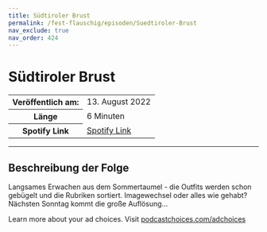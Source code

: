 ```yaml
---
title: Südtiroler Brust
permalink: /fest-flauschig/episoden/Suedtiroler-Brust
nav_exclude: true
nav_order: 424
---
```


# Südtiroler Brust
<table class="resp-table dcf-table dcf-table-responsive dcf-table-bordered dcf-table-striped dcf-w-100%">
                    <tbody>
                        <tr>
                            <th scope="row">Veröffentlich am:</th>
                            <td data-label="Veröffentlich am:">13. August 2022</td>
                        </tr>
                        <tr>
                            <th scope="row">Länge </th>
                            <td data-label="Länge ">6 Minuten</td>
                        </tr><tr>
                                <th scope="row">Spotify Link</th>
                                <td data-label="Spotify Link"><a href="https://open.spotify.com/episode/0vwz4ZNUmCZWKfHqcfXGa2">Spotify Link</a></td>
                            </tr></tbody>
                </table>

***

## Beschreibung der Folge

<div>
<p>Langsames Erwachen aus dem Sommertaumel - die Outfits werden schon gebügelt und die Rubriken sortiert. Imagewechsel oder alles wie gehabt? Nächsten Sonntag kommt die große Auflösung...</p><p> </p><p>Learn more about your ad choices. Visit <a href="https://podcastchoices.com/adchoices" rel="nofollow">podcastchoices.com/adchoices</a></p>  
</div>

